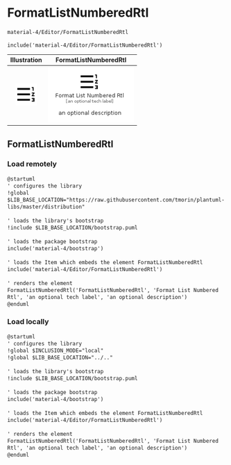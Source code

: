 # FormatListNumberedRtl


```text
material-4/Editor/FormatListNumberedRtl
```

```text
include('material-4/Editor/FormatListNumberedRtl')
```



| Illustration | FormatListNumberedRtl |
| :---: | :---: |
| ![illustration for Illustration](../../material-4/Editor/FormatListNumberedRtl.png) | ![illustration for FormatListNumberedRtl](../../material-4/Editor/FormatListNumberedRtl.Local.png) |




## FormatListNumberedRtl

### Load remotely
```plantuml
@startuml
' configures the library
!global $LIB_BASE_LOCATION="https://raw.githubusercontent.com/tmorin/plantuml-libs/master/distribution"

' loads the library's bootstrap
!include $LIB_BASE_LOCATION/bootstrap.puml

' loads the package bootstrap
include('material-4/bootstrap')

' loads the Item which embeds the element FormatListNumberedRtl
include('material-4/Editor/FormatListNumberedRtl')

' renders the element
FormatListNumberedRtl('FormatListNumberedRtl', 'Format List Numbered Rtl', 'an optional tech label', 'an optional description')
@enduml
```

### Load locally
```plantuml
@startuml
' configures the library
!global $INCLUSION_MODE="local"
!global $LIB_BASE_LOCATION="../.."

' loads the library's bootstrap
!include $LIB_BASE_LOCATION/bootstrap.puml

' loads the package bootstrap
include('material-4/bootstrap')

' loads the Item which embeds the element FormatListNumberedRtl
include('material-4/Editor/FormatListNumberedRtl')

' renders the element
FormatListNumberedRtl('FormatListNumberedRtl', 'Format List Numbered Rtl', 'an optional tech label', 'an optional description')
@enduml
```

